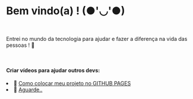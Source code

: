 # Bem vindo(a) ! (●'◡'●)
<br>

Entrei no mundo da tecnologia para ajudar e fazer a diferença na vida das pessoas ! 💜</p>
<br>

#### Criar vídeos para ajudar outros devs:
 <li>🌱 <a target="_blank" href="https://www.youtube.com/watch?v=OcDCOY1sBdU&list=PLa8Ye6pwKJV9WhFgOepeGmON4h8UozYl0">Como colocar meu projeto no GITHUB PAGES</a></li>
 <li>🌱 <a target="_blank" href="youtube.com/user/jessica17268">Aguarde..</a></li>
